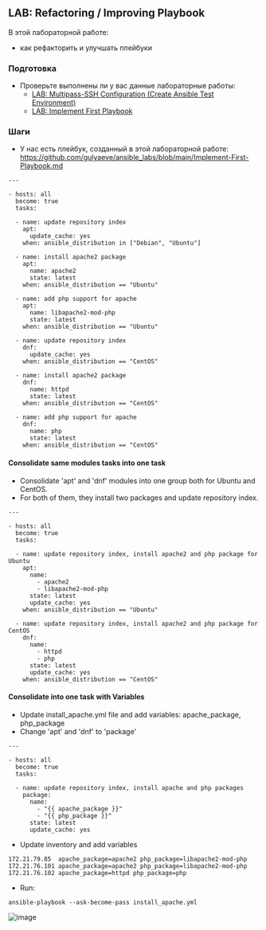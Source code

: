 ## LAB: Refactoring / Improving Playbook

В этой лабораторной работе:
- как рефакторить и улучшать плейбуки 

### Подготовка

- Проверьте выполнены ли у вас данные лабораторные работы:
  - [LAB: Multipass-SSH Configuration (Create Ansible Test Environment)](https://github.com/gulyaeve/ansible_labs/blob/main/Multipass-SSH-Configuration.md)
  - [LAB: Implement First Playbook](https://github.com/gulyaeve/ansible_labs/blob/main/Implement-First-Playbook.md)

### Шаги

- У нас есть плейбук, созданный в этой лабораторной работе: https://github.com/gulyaeve/ansible_labs/blob/main/Implement-First-Playbook.md

``` 
---

- hosts: all
  become: true
  tasks:

  - name: update repository index
    apt:
      update_cache: yes
    when: ansible_distribution in ["Debian", "Ubuntu"]

  - name: install apache2 package
    apt:
      name: apache2
      state: latest
    when: ansible_distribution == "Ubuntu"

  - name: add php support for apache
    apt:
      name: libapache2-mod-php
      state: latest
    when: ansible_distribution == "Ubuntu"

  - name: update repository index
    dnf:
      update_cache: yes
    when: ansible_distribution == "CentOS"

  - name: install apache2 package
    dnf:
      name: httpd
      state: latest
    when: ansible_distribution == "CentOS"

  - name: add php support for apache
    dnf:
      name: php
      state: latest
    when: ansible_distribution == "CentOS"
``` 

#### Consolidate same modules tasks into one task

- Consolidate 'apt' and 'dnf' modules into one group both for Ubuntu and CentOS. 
- For both of them, they install two packages and update repository index.
```
---

- hosts: all
  become: true
  tasks:

  - name: update repository index, install apache2 and php package for Ubuntu
    apt:
      name:
        - apache2
        - libapache2-mod-php
      state: latest
      update_cache: yes
    when: ansible_distribution == "Ubuntu"

  - name: update repository index, install apache2 and php package for CentOS
    dnf:
      name:
        - httpd
        - php
      state: latest
      update_cache: yes
    when: ansible_distribution == "CentOS"
```

#### Consolidate into one task with Variables

- Update install_apache.yml file and add variables: apache_package, php_package
- Change 'apt' and 'dnf' to 'package'
 
```
---

- hosts: all
  become: true
  tasks:

  - name: update repository index, install apache and php packages
    package:
      name:
        - "{{ apache_package }}"
        - "{{ php_package }}"
      state: latest
      update_cache: yes
```

- Update inventory and add variables

```
172.21.79.85  apache_package=apache2 php_package=libapache2-mod-php
172.21.76.101 apache_package=apache2 php_package=libapache2-mod-php
172.21.76.102 apache_package=httpd php_package=php
```

- Run: 

```
ansible-playbook --ask-become-pass install_apache.yml
```

![image](https://user-images.githubusercontent.com/10358317/201663202-00e9288e-9c9f-4c2b-95f8-d7146a590da7.png)


